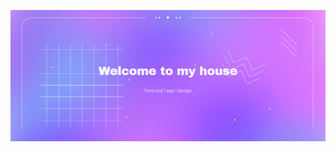 ![](https://github.com/TsiaYu1304/TsiaYu1304/blob/74542047f75f76335a1c5bf55323ea01c06e9f53/github%20profile.png)

<!--
**TsiaYu1304/TsiaYu1304** is a ✨ _special_ ✨ repository because its `README.md` (this file) appears on your GitHub profile.

Here are some ideas to get you started:

- 🔭 I’m currently working on ...
- 🌱 I’m currently learning ...
- 👯 I’m looking to collaborate on ...
- 🤔 I’m looking for help with ...
- 💬 Ask me about ...
- 📫 How to reach me: ...
- 😄 Pronouns: ...
- ⚡ Fun fact: ...
-->
